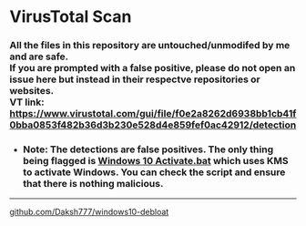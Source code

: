 # VirusTotal Scan
### All the files in this repository are untouched/unmodifed by me and are safe. <br> **If you are prompted with a false positive, please do not open an issue here but instead in their respectve repositories or websites.** <br> VT link: https://www.virustotal.com/gui/file/f0e2a8262d6938bb1cb41f0bba0853f482b36d3b230e528d4e859fef0ac42912/detection
 * ### Note: The detections are false positives. The only thing being flagged is [Windows 10 Activate.bat](https://github.com/Daksh777/windows10-debloat/blob/master/Misc%20Scripts/Windows%2010%20Activate/activate.bat) which uses KMS to activate Windows. You can check the script and ensure that there is nothing malicious.
---
[github.com/Daksh777/windows10-debloat](https://github.com/Daksh777/windows10-debloat)
